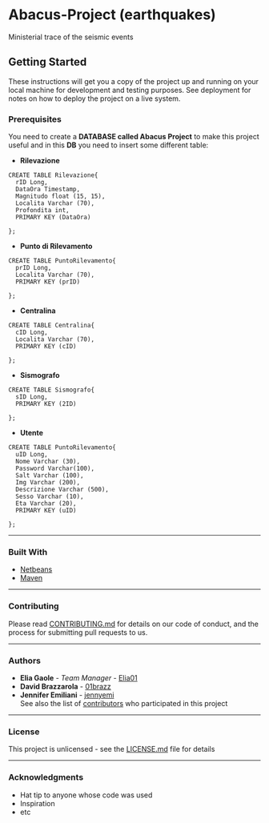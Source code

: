 # Abacus-Project (earthquakes)
Ministerial trace of the seismic events

## Getting Started
These instructions will get you a copy of the project up and running on your local machine for development and testing purposes. See deployment for notes on how to deploy the project on a live system.

### Prerequisites
You need to create a **DATABASE called Abacus Project** to make this project useful and in this **DB** you need to insert some different table:

* **Rilevazione**

```
CREATE TABLE Rilevazione{
  rID Long,
  DataOra Timestamp,
  Magnitudo float (15, 15),
  Localita Varchar (70),
  Profondita int,
  PRIMARY KEY (DataOra)
    
};
```

* **Punto di Rilevamento**

```
CREATE TABLE PuntoRilevamento{
  prID Long,
  Localita Varchar (70),
  PRIMARY KEY (prID)
    
};
```

* **Centralina**

```
CREATE TABLE Centralina{
  cID Long,
  Localita Varchar (70),
  PRIMARY KEY (cID)
    
};
```

* **Sismografo**

```
CREATE TABLE Sismografo{
  sID Long,
  PRIMARY KEY (2ID)
    
};
```

* **Utente**

```
CREATE TABLE PuntoRilevamento{
  uID Long,
  Nome Varchar (30),
  Password Varchar(100),
  Salt Varchar (100),
  Img Varchar (200),
  Descrizione Varchar (500),
  Sesso Varchar (10),
  Eta Varchar (20),
  PRIMARY KEY (uID)
    
};
```

---
### Built With
* [Netbeans](https://netbeans.org/)
* [Maven](https://maven.apache.org/)

---
### Contributing
Please read [CONTRIBUTING.md](https://github.com/Elia01/Abacus-Project/blob/master/CONTRIBUTING.md) for details on our code of conduct, and the process for submitting pull requests to us.

---
### Authors
* **Elia Gaole** - *Team Manager* - [Elia01](https://github.com/Elia01)
* **David Brazzarola** - [01brazz](https://github.com/01brazz)
* **Jennifer Emiliani** - [jennyemi](https://github.com/jennyemi)  
See also the list of [contributors](https://github.com/Elia01/Abacus-Project/graphs/contributors) who participated in this project

---
### License
This project is unlicensed - see the [LICENSE.md](https://github.com/Elia01/Abacus-Project/blob/master/LICENSE) file for details

---
### Acknowledgments
* Hat tip to anyone whose code was used
* Inspiration
* etc
